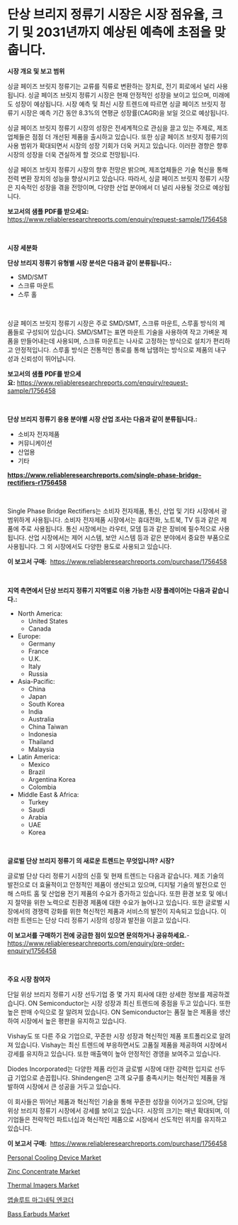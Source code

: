 <p><h1>단상 브리지 정류기 시장은 시장 점유율, 크기 및 2031년까지 예상된 예측에 초점을 맞춥니다.</h1></p><p><strong>시장 개요 및 보고 범위</strong></p>
<p><p>싱글 페이즈 브릿지 정류기는 교류를 직류로 변환하는 장치로, 전기 회로에서 널리 사용됩니다. 싱글 페이즈 브릿지 정류기 시장은 현재 안정적인 성장을 보이고 있으며, 미래에도 성장이 예상됩니다. 시장 예측 및 최신 시장 트렌드에 따르면 싱글 페이즈 브릿지 정류기 시장은 예측 기간 동안 8.3%의 연평균 성장률(CAGR)을 보일 것으로 예상됩니다.</p><p>싱글 페이즈 브릿지 정류기 시장의 성장은 전세계적으로 관심을 끌고 있는 주제로, 제조업체들은 점점 더 개선된 제품을 출시하고 있습니다. 또한 싱글 페이즈 브릿지 정류기의 사용 범위가 확대되면서 시장의 성장 기회가 더욱 커지고 있습니다. 이러한 경향은 향후 시장의 성장을 더욱 견실하게 할 것으로 전망됩니다.</p><p>싱글 페이즈 브릿지 정류기 시장의 향후 전망은 밝으며, 제조업체들은 기술 혁신을 통해 전력 변환 장치의 성능을 향상시키고 있습니다. 따라서, 싱글 페이즈 브릿지 정류기 시장은 지속적인 성장을 겪을 전망이며, 다양한 산업 분야에서 더 널리 사용될 것으로 예상됩니다.</p></p>
<p><strong>보고서의 샘플 PDF를 받으세요:</strong> <a href="https://www.reliableresearchreports.com/enquiry/request-sample/1756458">https://www.reliableresearchreports.com/enquiry/request-sample/1756458</a></p>
<p>&nbsp;</p>
<p><strong>시장 세분화</strong></p>
<p><strong>단상 브리지 정류기 유형별 시장 분석은 다음과 같이 분류됩니다.:</strong></p>
<p><ul><li>SMD/SMT</li><li>스크류 마운트</li><li>스루 홀</li></ul></p>
<p>&nbsp;</p>
<p><p>싱글 페이즈 브릿지 정류기 시장은 주로 SMD/SMT, 스크류 마운트, 스루홀 방식의 제품들로 구성되어 있습니다. SMD/SMT는 표면 마운트 기술을 사용하여 작고 가벼운 제품을 만들어내는데 사용되며, 스크류 마운트는 나사로 고정하는 방식으로 설치가 편리하고 안정적입니다. 스루홀 방식은 전통적인 통로를 통해 납땜하는 방식으로 제품의 내구성과 신뢰성이 뛰어납니다.</p></p>
<p><strong>보고서의 샘플 PDF를 받으세요:</strong>&nbsp;<a href="https://www.reliableresearchreports.com/enquiry/request-sample/1756458">https://www.reliableresearchreports.com/enquiry/request-sample/1756458</a></p>
<p>&nbsp;</p>
<p><strong> 단상 브리지 정류기 응용 분야별 시장 산업 조사는 다음과 같이 분류됩니다.:</strong></p>
<p><ul><li>소비자 전자제품</li><li>커뮤니케이션</li><li>산업용</li><li>기타</li></ul></p>
<p><strong><a href="https://www.reliableresearchreports.com/single-phase-bridge-rectifiers-r1756458">https://www.reliableresearchreports.com/single-phase-bridge-rectifiers-r1756458</a></strong></p>
<p>&nbsp;</p>
<p><p>Single Phase Bridge Rectifiers는 소비자 전자제품, 통신, 산업 및 기타 시장에서 광범위하게 사용됩니다. 소비자 전자제품 시장에서는 휴대전화, 노트북, TV 등과 같은 제품에 주로 사용됩니다. 통신 시장에서는 라우터, 모뎀 등과 같은 장비에 필수적으로 사용됩니다. 산업 시장에서는 제어 시스템, 보안 시스템 등과 같은 분야에서 중요한 부품으로 사용됩니다. 그 외 시장에서도 다양한 용도로 사용되고 있습니다.</p></p>
<p><strong>이 보고서 구매:</strong>&nbsp; <a href="https://www.reliableresearchreports.com/purchase/1756458">https://www.reliableresearchreports.com/purchase/1756458</a></p>
<p>&nbsp;</p>
<p><strong>지역 측면에서 단상 브리지 정류기 지역별로 이용 가능한 시장 플레이어는 다음과 같습니다.:</strong></p>
<p><ul>
    <li>
        North America:
        <ul>
            <li>United States</li>
            <li>Canada</li>
        </ul>
    </li>
    <li>
        Europe:
        <ul>
            <li>Germany</li>
            <li>France</li>
            <li>U.K.</li>
            <li>Italy</li>
            <li>Russia</li>
        </ul>
    </li>
    <li>
        Asia-Pacific:
        <ul>
            <li>China</li>
            <li>Japan</li>
            <li>South Korea</li>
            <li>India</li>
            <li>Australia</li>
            <li>China Taiwan</li>
            <li>Indonesia</li>
            <li>Thailand</li>
            <li>Malaysia</li>
        </ul>
    </li>
    <li>
        Latin America:
        <ul>
            <li>Mexico</li>
            <li>Brazil</li>
            <li>Argentina Korea</li>
            <li>Colombia</li>
        </ul>
    </li>
    <li>
        Middle East & Africa:
        <ul>
            <li>Turkey</li>
            <li>Saudi</li>
            <li>Arabia</li>
            <li>UAE</li>
            <li>Korea</li>
        </ul>
    </li>
    </ul></p>
<p>&nbsp;</p>
<p><strong>글로벌 단상 브리지 정류기 의 새로운 트렌드는 무엇입니까? 시장?</strong></p>
<p><p>글로벌 단상 다리 정류기 시장의 신흥 및 현재 트렌드는 다음과 같습니다. 제조 기술의 발전으로 더 효율적이고 안정적인 제품이 생산되고 있으며, 디지털 기술의 발전으로 인해 스마트 홈 및 산업용 전기 제품의 수요가 증가하고 있습니다. 또한 환경 보호 및 에너지 절약을 위한 노력으로 친환경 제품에 대한 수요가 늘어나고 있습니다. 또한 글로벌 시장에서의 경쟁력 강화를 위한 혁신적인 제품과 서비스의 발전이 지속되고 있습니다. 이러한 트렌드는 단상 다리 정류기 시장의 성장과 발전을 이끌고 있습니다.</p></p>
<p><strong>이 보고서를 구매하기 전에 궁금한 점이 있으면 문의하거나 공유하세요.</strong>- <a href="https://www.reliableresearchreports.com/enquiry/pre-order-enquiry/1756458">https://www.reliableresearchreports.com/enquiry/pre-order-enquiry/1756458</a></p>
<p>&nbsp;</p>
<p><strong>주요 시장 참여자</strong></p>
<p><p>단일 위상 브리지 정류기 시장 선두기업 중 몇 가지 회사에 대한 상세한 정보를 제공하겠습니다. ON Semiconductor는 시장 성장과 최신 트렌드에 중점을 두고 있습니다. 또한 높은 판매 수익으로 잘 알려져 있습니다. ON Semiconductor는 품질 높은 제품을 생산하여 시장에서 높은 평판을 유지하고 있습니다. </p><p>Vishay도 또 다른 주요 기업으로, 꾸준한 시장 성장과 혁신적인 제품 포트폴리오로 알려져 있습니다. Vishay는 최신 트렌드에 부응하면서도 고품질 제품을 제공하여 시장에서 강세를 유지하고 있습니다. 또한 매출액이 높아 안정적인 경영을 보여주고 있습니다.</p><p>Diodes Incorporated는 다양한 제품 라인과 글로벌 시장에 대한 강력한 입지로 선두급 기업으로 손꼽힙니다. Shindengen은 고객 요구를 충족시키는 혁신적인 제품을 개발하여 시장에서 큰 성공을 거두고 있습니다.</p><p>이 회사들은 뛰어난 제품과 혁신적인 기술을 통해 꾸준한 성장을 이어가고 있으며, 단일 위상 브리지 정류기 시장에서 강세를 보이고 있습니다. 시장의 크기는 매년 확대되며, 이 기업들은 전략적인 파트너십과 혁신적인 제품으로 시장에서 선도적인 위치를 유지하고 있습니다.</p></p>
<p><strong>이 보고서 구매:</strong>&nbsp;&nbsp;<a href="https://www.reliableresearchreports.com/purchase/1756458">https://www.reliableresearchreports.com/purchase/1756458</a></p>
<p><p><a href="https://github.com/joannesouthgate/Market-Research-Report-List-2/blob/main/personal-cooling-device-market.md">Personal Cooling Device Market</a></p><p><a href="https://issuu.com/reportprime-2/docs/zinc-concentrate-market-size-2030.pptx">Zinc Concentrate Market</a></p><p><a href="https://view.publitas.com/reportprime-1/thermal-imagers-market-trends-and-market-analysis-forecasted-for-period-2024-2031/">Thermal Imagers Market</a></p><p><a href="https://github.com/FelipeGrrady654556/Market-Research-Report-List-1/blob/main/409293725490.md">앱솔루트 마그네틱 엔코더</a></p><p><a href="https://silk-columnist-571.notion.site/Decoding-Bass-Earbuds-Market-Metrics-Market-Share-Trends-and-Growth-Patterns-dae0a587f7e945128df5cd55ae2a5fde">Bass Earbuds Market</a></p></p>